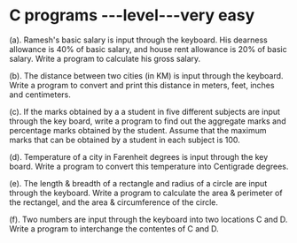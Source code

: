 # C programs ---level---very easy


(a). Ramesh's basic salary is input through the keyboard. His dearness allowance is 40% of basic salary, and house rent allowance is 20% of basic salary. Write a program to calculate his gross salary.


(b). The distance between two cities (in KM) is input through the keyboard. Write a program to convert and print this distance in meters, feet, inches and centimeters.


(c). If the marks obtained by a a student in five different subjects are input through the key board, write a program to find out the aggregate marks and percentage marks obtained by the student. Assume that the maximum marks that can be obtained by a student in each subject is 100.

(d). Temperature of a city in Farenheit degrees is input through the key board. Write a program to convert this temperature into Centigrade degrees.

(e). The length & breadth of a rectangle and radius of a circle are input through the keyboard. Write a program to calculate the area & perimeter of the rectangel, and the area & circumference of the circle.

(f). Two numbers are input through the keyboard into two locations C and D. Write a program to interchange the contentes of C and D.
